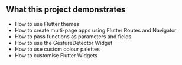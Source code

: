 ## What this project demonstrates

- How to use Flutter themes 
- How to create multi-page apps using Flutter Routes and Navigator
- How to pass functions as parameters and fields
- How to use the GestureDetector Widget
- How to use custom colour palettes 
- How to customise Flutter Widgets